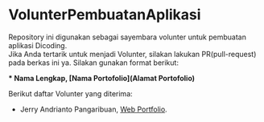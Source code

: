 # VolunterPembuatanAplikasi
Repository ini digunakan sebagai sayembara volunter untuk pembuatan aplikasi Dicoding.  
Jika Anda tertarik untuk menjadi Volunter, silakan lakukan PR(pull-request) pada berkas ini ya. Silakan gunakan format berikut:


**\* Nama Lengkap, [Nama Portofolio](Alamat Portofolio)**


Berikut daftar Volunter yang diterima:

* Jerry Andrianto Pangaribuan, [Web Portfolio](https://jerry-portfolio.netlify.app/).
